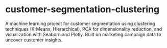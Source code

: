 # customer-segmentation-clustering
A machine learning project for customer segmentation using clustering techniques (K-Means, Hierarchical), PCA for dimensionality reduction, and visualization with Seaborn and Plotly. Built on marketing campaign data to uncover customer insights.
